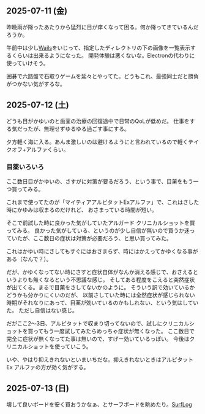 ## 2025-07-11 (金)

昨晩雨が降ったあたりから猛烈に目が痒くなって困る。何か降ってきているんだろうか。

午前中は少し[Wails](Wails)をいじって、指定したディレクトリの下の画像を一覧表示するくらいは出来るようになった。
開発体験は悪くないな。Electronの代わりに使っていけそう。

囲碁で六路盤で石取りゲームを延々とやってた。どうもこれ、最強同士だと勝負がつかない気がするな。

## 2025-07-12 (土)

どうも目がかゆいのと歯茎の治療の回復途中で日常のQoLが低めだ。
仕事をする気だったが、無理せずゆるゆる過ごす事にする。

夕方軽く海に入る。あんま激しいのは避けるようにと言われているので軽くテイクオフ+アルファくらい。

### 目薬いろいろ

ここ数日目がかゆいの、さすがに対策が要るだろう、という事で、目薬をもう一つ買ってみる。

これまで使ってたのが「マイティアアルピタットExアルファ」で、これはさした時にかゆみは収まるのだけれど、
おさまっている時間が短い。

そこで前試した時に良かった気がしていたアルガード クリニカルショットを買ってみる。
良かった気がしている、というのが少し自信が無いので買うか迷っていたが、ここ数日の症状は対策が必要だろう、と思い買ってみた。

これはかゆい時にさしてもすぐにはおさまらず、時にはかえってかゆくなる事がある（なんで？）。

だが、かゆくなってない時にさすと症状自体がなんか消える感じで、おさえるというよりも無くなるという不思議な感じ。
そしてある程度をこえると突然症状が出てくる。まるで目薬をさしてないかのように。
そういう訳で効いているかどうかも分かりにくいのだが、
以前さしていた時には全然症状が感じられない時期がそれなりにあって、目薬が効いているのかもしれない、という気はしていた。
ただし自信はない感じ。

だがここ2〜3日、アルピタットで収まり切ってないので、試しにクリニカルショットを買ってもう一度試してみたらめっちゃ症状が無くなった。
ここ数日で完全に症状が無くなってた事は無いので、すげー効いているっぽい。
今後はクリニカルショットを使っていこう。

いや、やはり抑えきれないといまいちだな。抑えきれないときはアルピタットEx アルファの方が効く気がする。

## 2025-07-13 (日)

壊して良いボードを安く買おうかなぁ、とサーフボードを眺めたり。[SurfLog](SurfLog)